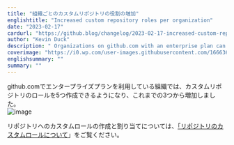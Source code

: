 ```yaml
---
title: "組織ごとのカスタムリポジトリの役割の増加"
englishtitle: "Increased custom repository roles per organization"
date: "2023-02-17"
cardurl: "https://github.blog/changelog/2023-02-17-increased-custom-repository-roles-per-organization"
author: "Kevin Duck"
description: " Organizations on github.com with an enterprise plan can now create 5 custom repository roles, an increase from the previous limit of 3. This increase will also appear in GitHub Enterprise Server 3.9.  For more information about creating and assigning custom roles for repositories, see "About custom repository roles" .  "
coverimage: "https://i0.wp.com/user-images.githubusercontent.com/1666363/219226591-949f74c0-d745-4803-91f9-a167100d8235.png?w=683&ssl=1"
englishsummary: ""
summary: ""
---
```


<p>github.comでエンタープライズプランを利用している組織では、カスタムリポジトリのロールを5つ作成できるようになり、これまでの3つから増加しました。<br />
<img decoding="async" alt="image" src="https://i0.wp.com/user-images.githubusercontent.com/1666363/219226591-949f74c0-d745-4803-91f9-a167100d8235.png?w=683&#038;ssl=1" data-recalc-dims="1"></p>
<p>リポジトリへのカスタムロールの作成と割り当てについては、<a href="https://docs.github.com/en/enterprise-cloud@latest/organizations/managing-peoples-access-to-your-organization-with-roles/about-custom-repository-roles">「リポジトリのカスタムロールについて</a>」をご覧ください。</p>


